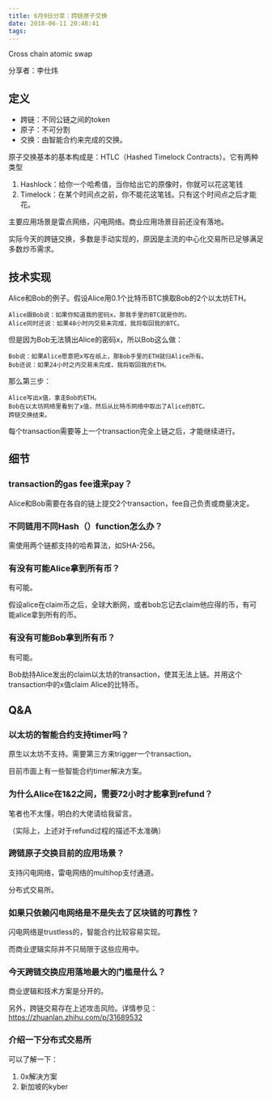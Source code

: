 ```yaml
---
title: 6月9日分享：跨链原子交换
date: 2018-06-11 20:48:41
tags:
---
```


Cross chain atomic swap

分享者：李仕炜

## 定义

* 跨链：不同公链之间的token
* 原子：不可分割
* 交换：由智能合约来完成的交换。

原子交换基本的基本构成是：HTLC（Hashed Timelock Contracts）。它有两种类型

1. Hashlock：给你一个哈希值，当你给出它的原像时，你就可以花这笔钱
1. Timelock：在某个时间点之前，你不能花这笔钱。只有这个时间点之后才能花。

主要应用场景是雷点网络，闪电网络。商业应用场景目前还没有落地。

实际今天的跨链交换，多数是手动实现的，原因是主流的中心化交易所已足够满足多数炒币需求。

## 技术实现

Alice和Bob的例子。假设Alice用0.1个比特币BTC换取Bob的2个以太坊ETH。

    Alice跟Bob说：如果你知道我的密码x，那我手里的BTC就是你的。
    Alice同时还说：如果48小时内交易未完成，我将取回我的BTC。

但是因为Bob无法猜出Alice的密码x，所以Bob这么做：

    Bob说：如果Alice愿意把x写在纸上，那Bob手里的ETH就归Alice所有。
    Bob还说：如果24小时之内交易未完成，我将取回我的ETH。

那么第三步：

    Alice写出x值，拿走Bob的ETH。
    Bob在以太坊网络里看到了x值，然后从比特币网络中取出了Alice的BTC。
    跨链交换结束。

每个transaction需要等上一个transaction完全上链之后，才能继续进行。

## 细节

### transaction的gas fee谁来pay？

Alice和Bob需要在各自的链上提交2个transaction，fee自己负责或商量决定。

### 不同链用不同Hash（）function怎么办？

需使用两个链都支持的哈希算法，如SHA-256。

### 有没有可能Alice拿到所有币？

有可能。

假设alice在claim币之后，全球大断网，或者bob忘记去claim他应得的币，有可能alice拿到所有的币。

### 有没有可能Bob拿到所有币？

有可能。

Bob劫持Alice发出的claim以太坊的transaction，使其无法上链。并用这个transaction中的x值claim Alice的比特币。

## Q&A

### 以太坊的智能合约支持timer吗？

原生以太坊不支持。需要第三方来trigger一个transaction。

目前市面上有一些智能合约timer解决方案。

### 为什么Alice在1&2之间，需要72小时才能拿到refund？

笔者也不太懂，明白的大佬请给我留言。

（实际上，上述对于refund过程的描述不太准确）

### 跨链原子交换目前的应用场景？

支持闪电网络，雷电网络的multihop支付通道。

分布式交易所。

### 如果只依赖闪电网络是不是失去了区块链的可靠性？

闪电网络是trustless的，智能合约比较容易实现。

而商业逻辑实际并不只局限于这些应用中。

### 今天跨链交换应用落地最大的门槛是什么？

商业逻辑和技术方案是分开的。

另外，跨链交易存在上述攻击风险。详情参见：https://zhuanlan.zhihu.com/p/31689532

### 介绍一下分布式交易所

可以了解一下：

1. 0x解决方案
2. 新加坡的kyber
